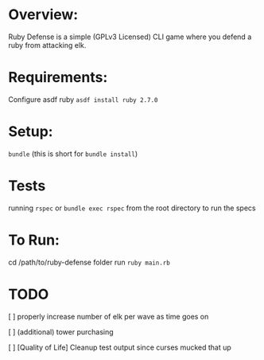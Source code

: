 # Overview:

Ruby Defense is a simple (GPLv3 Licensed) CLI game where you defend a ruby from
attacking elk.



# Requirements:

Configure asdf ruby
`asdf install ruby 2.7.0`

# Setup:
`bundle` (this is short for `bundle install`)

# Tests
running `rspec` or `bundle exec rspec` from the root directory to run the specs

# To Run:
cd /path/to/ruby-defense folder
run `ruby main.rb`

# TODO
[ ] properly increase number of elk per wave as time goes on

[ ] (additional) tower purchasing

[ ] [Quality of Life] Cleanup test output since curses mucked that up
